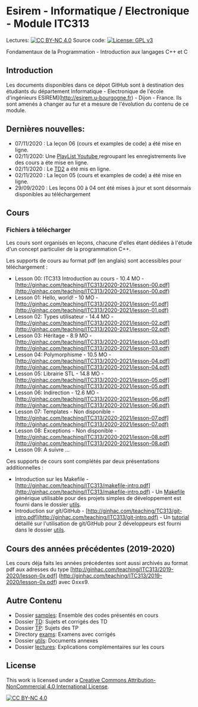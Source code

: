 # Esirem - Informatique / Electronique - Module ITC313
Lectures: [![CC BY-NC 4.0][cc-by-nc-shield]][cc-by-nc]
Source code: [![License: GPL v3][gpl-3-shield]][gpl-3]

Fondamentaux de la Programmation - Introduction aux langages C++ et C

## Introduction

Les documents disponibles dans ce dépot GitHub sont à destination des étudiants du département Informatique - Electronique de l'école d'ingénieurs ESIREM](http://esirem.u-bourgogne.fr) - Dijon - France.
Ils sont amenés à changer au fur et a mesure de l'évolution du contenu de ce module. 

## Dernières nouvelles:

* 07/11/2020 : La leçon 06 (cours et examples de code) a été mise en ligne.
* 02/11/2020: Une  [PlayList Youtube ](https://www.youtube.com/watch?v=EKfElV3zBGA&list=PL0Z31Yjf1Bk3PYn86ufP8mTm0w9iAjhzc) regroupant les enregistrements live des cours a éte mise en ligne.
* 02/11/2020 : Le [TD2](TD/2020-2021/TD2.md) a été mis en ligne.
* 02/11/2020 : La leçon 05 (cours et examples de code) a été mise en ligne.
* 29/09/2020 : Les leçons 00 à 04 ont été mises à jour et sont désormais disponibles au téléchargement

## Cours

### Fichiers à télécharger
Les cours sont organisés en leçons, chacune d'elles étant dédiées à l'étude d'un concept particulier de la programmation C++.

Les supports de cours au format pdf (en anglais) sont accessibles pour téléchargement :

* Lesson 00: ITC313 Introduction au cours - 10.4 MO - [http://ginhac.com/teaching/ITC313/2020-2021/lesson-00.pdf](http://ginhac.com/teaching/ITC313/2020-2021/lesson-00.pdf)
* Lesson 01: Hello, world! - 10 MO - [http://ginhac.com/teaching/ITC313/2020-2021/lesson-01.pdf](http://ginhac.com/teaching/ITC313/2020-2021/lesson-01.pdf)
* Lesson 02: Types utilisateur - 14.4 MO -[http://ginhac.com/teaching/ITC313/2020-2021/lesson-02.pdf](http://ginhac.com/teaching/ITC313/2020-2021/lesson-02.pdf)
* Lesson 03: Héritage - 8.9 MO - [http://ginhac.com/teaching/ITC313/2020-2021/lesson-03.pdf](http://ginhac.com/teaching/ITC313/2020-2021/lesson-03.pdf)
* Lesson 04: Polymorphisme - 10.5 MO - [http://ginhac.com/teaching/ITC313/2020-2021/lesson-04.pdf](http://ginhac.com/teaching/ITC313/2020-2021/lesson-04.pdf)
* Lesson 05: Librairie STL - 14.8 MO - [http://ginhac.com/teaching/ITC313/2020-2021/lesson-05.pdf](http://ginhac.com/teaching/ITC313/2020-2021/lesson-05.pdf)
* Lesson 06: Indirection - 12.6 MO - [http://ginhac.com/teaching/ITC313/2020-2021/lesson-06.pdf](http://ginhac.com/teaching/ITC313/2020-2021/lesson-06.pdf)
* Lesson 07: Templates - Non disponible - [http://ginhac.com/teaching/ITC313/2020-2021/lesson-07.pdf](http://ginhac.com/teaching/ITC313/2020-2021/lesson-07.pdf)
* Lesson 08: Exceptions - Non disponible - [http://ginhac.com/teaching/ITC313/2020-2021/lesson-08.pdf](http://ginhac.com/teaching/ITC313/2020-2021/lesson-08.pdf)
* Lesson 09: A suivre ...

Ces supports de cours sont complétés par deux présentations additionnelles : 

* Introduction sur les Makefile - 
[http://ginhac.com/teaching/ITC313/makefile-intro.pdf](http://ginhac.com/teaching/ITC313/makefile-intro.pdf) - Un [Makefile](utils/Makefile) générique utilisable pour des projets simples de développement est fourni dans le dossier [utils](utils).
* Introduction sur git/GitHub - [http://ginhac.com/teaching/TC313/git-intro.pdf](http://ginhac.com/teaching/ITC313/git-intro.pdf) - Un [tutorial](utils/github.md) détaillé sur l'utilisation de git/GitHub pour 2 développeurs est fourni dans le dossier [utils](utils).

## Cours des années précédentes (2019-2020)
Les cours déja faits les années précédentes sont aussi archivés au format pdf aux adresses du type [http://ginhac.com/teaching/ITC313/2019-2020/lesson-0x.pdf] (http://ginhac.com/teaching/ITC313/2019-2020/lesson-0x.pdf) avec 0&leq;x&leq;9.

## Autre Contenu
* Dossier [samples](samples): Ensemble des codes présentés en cours
* Dossier [TD](TD): Sujets et corrigés des TD
* Dossier [TP](TP): Sujets des TP
* Directory [exams](exams): Examens avec corrigés
* Dossier [utils](utils): Documents annexes
* Dossier [lectures](lectures): Explications complémentaires sur les cours

## License


This work is licensed under a
[Creative Commons Attribution-NonCommercial 4.0 International License][cc-by-nc].

[![CC BY-NC 4.0][cc-by-nc-image]][cc-by-nc]

[cc-by-nc]: http://creativecommons.org/licenses/by-nc/4.0/
[cc-by-nc-image]: https://licensebuttons.net/l/by-nc/4.0/88x31.png
[cc-by-nc-shield]: https://img.shields.io/badge/License-CC%20BY--NC%204.0-lightgrey.svg

[gpl-3]: https://www.gnu.org/licenses/gpl-3.0
[gpl-3-shield]: https://img.shields.io/badge/License-GPLv3-blue.svg
